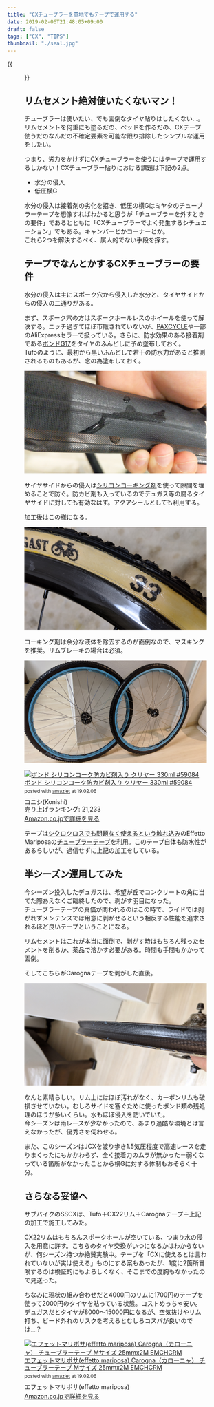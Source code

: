 ```yaml
---
title: "CXチューブラーを意地でもテープで運用する"
date: 2019-02-06T21:48:05+09:00
draft: false
tags: ["CX", "TIPS"]
thumbnail: "./seal.jpg"
---
```

{{<figure src="./seal.jpg">}}
## リムセメント絶対使いたくないマン！

チューブラーは使いたい、でも面倒なタイヤ貼りはしたくない…。
リムセメントを何重にも塗るだの、ベッドを作るだの、CXテープ使うだのなんだの不確定要素を可能な限り排除したシンプルな運用をしたい。

つまり、労力をかけずにCXチューブラーを使うにはテープで運用するしかない！CXチューブラー貼りにおける課題は下記の2点。

- 水分の侵入
- 低圧横G

水分の侵入は接着剤の劣化を招き、低圧の横Gはミヤタのチューブラーテープを想像すればわかると思うが「チューブラーを外すときの要件」であるとともに「CXチューブラーでよく発生するシチュエーション」でもある。キャンバーとかコーナーとか。  
これら2つを解決するべく、属人的でない手段を探す。

## テープでなんとかするCXチューブラーの要件

水分の侵入は主にスポーク穴から侵入した水分と、タイヤサイドからの侵入の二通りがある。

まず、スポーク穴の方はスポークホールレスのホイールを使って解決する。ニッチ過ぎてほぼ市販されていないが、[PAXCYCLE](http://www.paxcycle.com/)や一部のAliExpressセラーで扱っている。さらに、防水効果のある接着剤である[ボンドG17](https://amzn.to/2JeDVs9)をタイヤのふんどしに予め塗布しておく。  
Tufoのように、最初から黒いふんどしで若干の防水力があると推測されるものもあるが、念の為塗布しておく。

![防水…？](./tufo.jpg)

サイヤサイドからの侵入は[シリコンコーキング剤](https://amzn.to/2Sgj7tN)を使って隙間を埋めることで防ぐ。防カビ剤も入っているのでデュガス等の腐るタイヤサイドに対しても有効なはず。アクアシールとしても利用する。  

加工後はこの様になる。

![コーキング後のデュガス](./coaking.jpg)

コーキング剤は余分な液体を除去するのが面倒なので、マスキングを推奨。リムブレーキの場合は必須。

![マスキングしたリム](./seal.jpg)


<div class="amazlet-box" style="margin-bottom:0px;"><div class="amazlet-image" style="float:left;margin:0px 12px 1px 0px;"><a href="http://www.amazon.co.jp/exec/obidos/ASIN/B000TGLPM2/gensobunya-22/ref=nosim/" name="amazletlink" target="_blank"><img src="https://images-fe.ssl-images-amazon.com/images/I/41Gg9I5ao6L._SL160_.jpg" alt="ボンド シリコンコーク防カビ剤入り クリヤー 330ml #59084" style="border: none;" /></a></div><div class="amazlet-info" style="line-height:120%; margin-bottom: 10px"><div class="amazlet-name" style="margin-bottom:10px;line-height:120%"><a href="http://www.amazon.co.jp/exec/obidos/ASIN/B000TGLPM2/gensobunya-22/ref=nosim/" name="amazletlink" target="_blank">ボンド シリコンコーク防カビ剤入り クリヤー 330ml #59084</a><div class="amazlet-powered-date" style="font-size:80%;margin-top:5px;line-height:120%">posted with <a href="http://www.amazlet.com/" title="amazlet" target="_blank">amazlet</a> at 19.02.06</div></div><div class="amazlet-detail">コニシ(Konishi) <br />売り上げランキング: 21,233<br /></div><div class="amazlet-sub-info" style="float: left;"><div class="amazlet-link" style="margin-top: 5px"><a href="http://www.amazon.co.jp/exec/obidos/ASIN/B000TGLPM2/gensobunya-22/ref=nosim/" name="amazletlink" target="_blank">Amazon.co.jpで詳細を見る</a></div></div></div><div class="amazlet-footer" style="clear: left"></div></div>


テープは[シクロクロスでも問題なく使えるという触れ込み](https://www.cyclowired.jp/lifenews/node/191669)のEffetto Mariposaの[チューブラーテープ](https://amzn.to/2u8o89K)を利用。このテープ自体も防水性があるらしいが、過信せずに上記の加工をしている。


## 半シーズン運用してみた

今シーズン投入したデュガスは、希望が丘でコンクリートの角に当てた際あえなくご臨終したので、剥がす羽目になった。  
チューブラーテープの真価が問われるのはこの時で、ライドでは剥がれずメンテンスでは用意に剥がせるという相反する性能を追求されるほど良いテープということになる。

リムセメントはこれが本当に面倒で、剥がす時はもちろん残ったセメントを削るか、薬品で溶かす必要がある。時間も手間もかかって面倒。

そしてこちらがCarognaテープを剥がした直後。

![テープを剥がした直後](./purged.jpg)

なんと素晴らしい。リム上にはほぼ汚れがなく、カーボンリムも破損させていない。むしろサイドを塞ぐために使ったボンド類の残処理のほうが多いくらい。水もほぼ侵入を防いでいた。  
今シーズンは雨レースが少なかったので、あまり過酷な環境とは言えなかったが、優秀さを伺わせる。

また、このシーズンはJCXを渡り歩き1.5気圧程度で高速レースを走りまくったにもかかわらず、全く接着力のムラが無かった＝弱くなっている箇所がなかったことから横Gに対する体制もおそらく十分。

## さらなる妥協へ

サブバイクのSSCXは、Tufo＋CX22リム＋Carognaテープ＋上記の加工で施工してみた。

CX22リムはもちろんスポークホールが空いている、つまり水の侵入を用意に許す。こちらのタイヤ交換がいつになるかはわからないが、何シーズン持つか絶賛実験中。テープを「CXに使えるとは言われていないが実は使える」ものにする案もあったが、1度に2箇所冒険するのは検証的にもよろしくなく、そこまでの度胸もなかったので見送った。

ちなみに現状の組み合わせだと4000円のリムに1700円のテープを使って2000円のタイヤを貼っている状態。コストめっちゃ安い。デュガスだとタイヤが8000～15000円になるが、空気抜けやリム打ち、ビード外れのリスクを考えるとむしろコスパが良いのでは…？

<div class="amazlet-box" style="margin-bottom:0px;"><div class="amazlet-image" style="float:left;margin:0px 12px 1px 0px;"><a href="http://www.amazon.co.jp/exec/obidos/ASIN/B00SYZFCGU/gensobunya-22/ref=nosim/" name="amazletlink" target="_blank"><img src="https://images-fe.ssl-images-amazon.com/images/I/413eVnjppbL._SL160_.jpg" alt="エフェットマリポサ(effetto mariposa) Carogna（カローニャ） チューブラーテープ Mサイズ 25mmx2M EMCHCRM" style="border: none;" /></a></div><div class="amazlet-info" style="line-height:120%; margin-bottom: 10px"><div class="amazlet-name" style="margin-bottom:10px;line-height:120%"><a href="http://www.amazon.co.jp/exec/obidos/ASIN/B00SYZFCGU/gensobunya-22/ref=nosim/" name="amazletlink" target="_blank">エフェットマリポサ(effetto mariposa) Carogna（カローニャ） チューブラーテープ Mサイズ 25mmx2M EMCHCRM</a><div class="amazlet-powered-date" style="font-size:80%;margin-top:5px;line-height:120%">posted with <a href="http://www.amazlet.com/" title="amazlet" target="_blank">amazlet</a> at 19.02.06</div></div><div class="amazlet-detail">エフェットマリポサ(effetto mariposa) <br /></div><div class="amazlet-sub-info" style="float: left;"><div class="amazlet-link" style="margin-top: 5px"><a href="http://www.amazon.co.jp/exec/obidos/ASIN/B00SYZFCGU/gensobunya-22/ref=nosim/" name="amazletlink" target="_blank">Amazon.co.jpで詳細を見る</a></div></div></div><div class="amazlet-footer" style="clear: left"></div></div>

